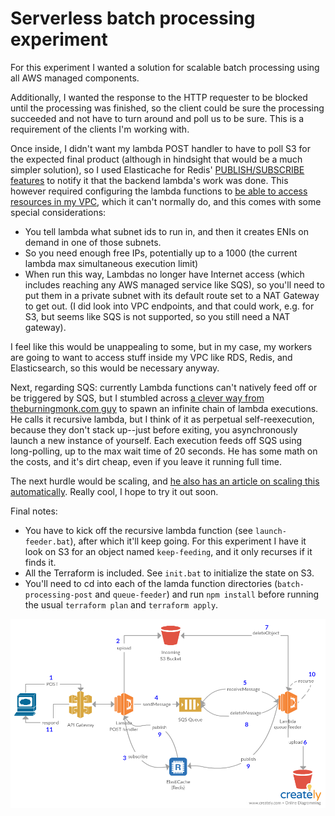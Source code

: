 # Serverless batch processing experiment

For this experiment I wanted a solution for scalable batch processing using all AWS managed components.

Additionally, I wanted the response to the HTTP requester to be blocked until the processing was finished, so the client could be sure the processing succeeded and not have to turn around and poll us to be sure. This is a requirement of the clients I'm working with.

Once inside, I didn't want my lambda POST handler to have to poll S3 for the expected final product (although in hindsight that would be a much simpler solution), so I used Elasticache for Redis' [PUBLISH/SUBSCRIBE features](https://redis.io/topics/pubsub) to notify it that the backend lambda's work was done. This however required configuring the lambda functions to [be able to access resources in my VPC](https://docs.aws.amazon.com/lambda/latest/dg/vpc.html), which it can't normally do, and this comes with some special considerations:

* You tell lambda what subnet ids to run in, and then it creates ENIs on demand in one of those subnets.
* So you need enough free IPs, potentially up to a 1000 (the current lambda max simultaneous execution limit)
* When run this way, Lambdas no longer have Internet access (which includes reaching any AWS managed service like SQS), so you'll need to put them in a private subnet with its default route set to a NAT Gateway to get out. (I did look into VPC endpoints, and that could work, e.g. for S3, but seems like SQS is not supported, so you still need a NAT gateway).

I feel like this would be unappealing to some, but in my case, my workers are going to want to access stuff inside my VPC like RDS, Redis, and Elasticsearch, so this would be necessary anyway.

Next, regarding SQS: currently Lambda functions can't natively feed off or be triggered by SQS, but I stumbled across [a clever way from theburningmonk.com guy](http://theburningmonk.com/2016/04/aws-lambda-use-recursive-function-to-process-sqs-messages-part-1/) to spawn an infinite chain of lambda executions. He calls it recursive lambda, but I think of it as perpetual self-reexecution, because they don't stack up--just before exiting, you asynchronously launch a new instance of yourself. Each execution feeds off SQS using long-polling, up to the max wait time of 20 seconds. He has some math on the costs, and it's dirt cheap, even if you leave it running full time.

The next hurdle would be scaling, and [he also has an article on scaling this automatically](https://medium.com/theburningmonk-com/aws-lambda-use-recursive-function-to-process-sqs-messages-part-2-28b488993d8e). Really cool, I hope to try it out soon.

Final notes:
* You have to kick off the recursive lambda function (see `launch-feeder.bat`), after which it'll keep going. For this experiment I have it look on S3 for an object named `keep-feeding`, and it only recurses if it finds it.
* All the Terraform is included. See `init.bat` to initialize the state on S3.
* You'll need to cd into each of the lamda function directories (`batch-processing-post` and `queue-feeder`) and run `npm install` before running the usual `terraform plan` and `terraform apply`.

![Batch processing using lambda](Batch%20processing%20using%20lambda.png)
